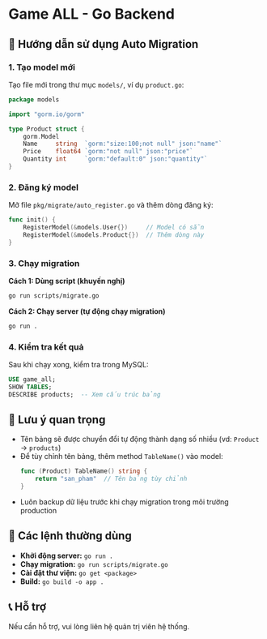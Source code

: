 # Game ALL - Go Backend

## 🚀 Hướng dẫn sử dụng Auto Migration

### 1. Tạo model mới

Tạo file mới trong thư mục `models/`, ví dụ `product.go`:

```go
package models

import "gorm.io/gorm"

type Product struct {
    gorm.Model
    Name     string  `gorm:"size:100;not null" json:"name"`
    Price    float64 `gorm:"not null" json:"price"`
    Quantity int     `gorm:"default:0" json:"quantity"`
}
```

### 2. Đăng ký model
Mở file `pkg/migrate/auto_register.go` và thêm dòng đăng ký:

```go
func init() {
    RegisterModel(&models.User{})     // Model có sẵn
    RegisterModel(&models.Product{})  // Thêm dòng này
}
```

### 3. Chạy migration

**Cách 1: Dùng script (khuyến nghị)**
```bash
go run scripts/migrate.go
```

**Cách 2: Chạy server (tự động chạy migration)**
```bash
go run .
```

### 4. Kiểm tra kết quả

Sau khi chạy xong, kiểm tra trong MySQL:

```sql
USE game_all;
SHOW TABLES;
DESCRIBE products;  -- Xem cấu trúc bảng
```

## 📌 Lưu ý quan trọng

- Tên bảng sẽ được chuyển đổi tự động thành dạng số nhiều (vd: `Product` → `products`)
- Để tùy chỉnh tên bảng, thêm method `TableName()` vào model:
  ```go
  func (Product) TableName() string {
      return "san_pham"  // Tên bảng tùy chỉnh
  }
  ```
- Luôn backup dữ liệu trước khi chạy migration trong môi trường production

## 🔧 Các lệnh thường dùng

- **Khởi động server:** `go run .`
- **Chạy migration:** `go run scripts/migrate.go`
- **Cài đặt thư viện:** `go get <package>`
- **Build:** `go build -o app .`

## 📞 Hỗ trợ
Nếu cần hỗ trợ, vui lòng liên hệ quản trị viên hệ thống.
